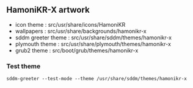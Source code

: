 ## HamoniKR-X artwork

 * icon theme : src/usr/share/icons/HamoniKR
 * wallpapers : src/usr/share/backgrounds/hamonikr-x
 * sddm greeter theme : src/usr/share/sddm/themes/hamonikr-x
 * plymouth theme : src/usr/share/plymouth/themes/hamonikr-x
 * grub2 theme : src/boot/grub/themes/hamonikr-x

### Test theme
```
sddm-greeter --test-mode --theme /usr/share/sddm/themes/hamonikr-x
```